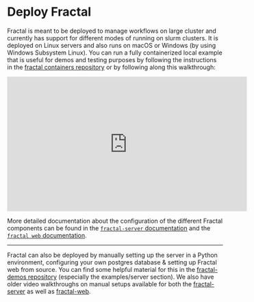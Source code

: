 # Deploy Fractal

Fractal is meant to be deployed to manage workflows on large cluster and currently has support for different modes of running on slurm clusters. It is deployed on Linux servers and also runs on macOS or Windows (by using Windows Subsystem Linux).
You can run a fully containerized local example that is useful for demos and testing purposes by following the instructions in the [fractal containers repository](https://github.com/fractal-analytics-platform/fractal-containers/tree/main/examples/full-stack) or by following along this walkthrough:

<iframe width="560" height="315" src="https://www.youtube.com/embed/g0s0a1F-2K4?si=-nE51acRS1Vnn2Vk" title="YouTube video player" frameborder="0" allow="accelerometer; autoplay; clipboard-write; encrypted-media; gyroscope; picture-in-picture; web-share" referrerpolicy="strict-origin-when-cross-origin" allowfullscreen></iframe>

<br/>

More detailed documentation about the configuration of the different Fractal components can be found in the [`fractal-server` documentation](https://fractal-analytics-platform.github.io/fractal-server/) and the [`fractal web` documentation](https://fractal-analytics-platform.github.io/fractal-web/).

-----

Fractal can also be deployed by manually setting up the server in a Python environment, configuring your own postgres database & setting up Fractal web from source. You can find some helpful material for this in the  [fractal-demos repository](https://github.com/fractal-analytics-platform/fractal-demos) (especially the examples/server section). We also have older video walkthroughs on manual setups available for both the [fractal-server](https://www.youtube.com/watch?v=mEDHh9Kkdmk) as well as [fractal-web](https://www.youtube.com/watch?v=f_HaiOVH-ig).
